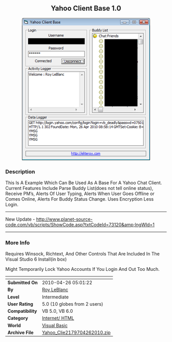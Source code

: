 ﻿<div align="center">

## Yahoo Client Base 1\.0

<img src="PIC2010426518399759.gif">
</div>

### Description

This Is A Example Which Can Be Used As A Base For A Yahoo Chat Client. Current Features Include Parse Buddy List(does not tell online status), Receive PM&#8217;s, Alerts Of User Typing, Alerts When User Goes Offline or Comes Online, Alerts For Buddy Status Change. Uses Encryption Less Login.

----

New Update - http://www.planet-source-code.com/vb/scripts/ShowCode.asp?txtCodeId=73120&amp;lngWId=1 

----


 
### More Info
 
Requires Winsock, Richtext, And Other Controls That Are Included In The Visual Studio 6 Install(in box)

Might Temporarily Lock Yahoo Accounts If You Login And Out Too Much.


<span>             |<span>
---                |---
**Submitted On**   |2010-04-26 05:01:22
**By**             |[Roy LeBlanc](https://github.com/Planet-Source-Code/PSCIndex/blob/master/ByAuthor/roy-leblanc.md)
**Level**          |Intermediate
**User Rating**    |5.0 (10 globes from 2 users)
**Compatibility**  |VB 5\.0, VB 6\.0
**Category**       |[Internet/ HTML](https://github.com/Planet-Source-Code/PSCIndex/blob/master/ByCategory/internet-html__1-34.md)
**World**          |[Visual Basic](https://github.com/Planet-Source-Code/PSCIndex/blob/master/ByWorld/visual-basic.md)
**Archive File**   |[Yahoo\_Clie2179704262010\.zip](https://github.com/Planet-Source-Code/roy-leblanc-yahoo-client-base-1-0__1-73096/archive/master.zip)








